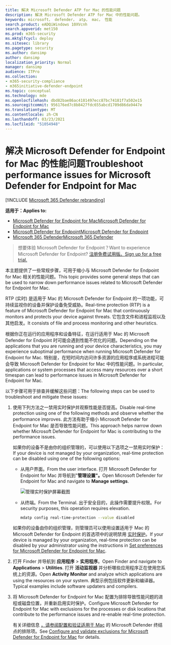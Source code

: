 ```yaml
---
title: 解决 Microsoft Defender ATP for Mac 的性能问题
description: 解决 Microsoft Defender ATP for Mac 中的性能问题。
keywords: microsoft， defender， atp， mac， 性能
search.product: eADQiWindows 10XVcnh
search.appverid: met150
ms.prod: m365-security
ms.mktglfcycl: deploy
ms.sitesec: library
ms.pagetype: security
ms.author: dansimp
author: dansimp
localization_priority: Normal
manager: dansimp
audience: ITPro
ms.collection:
- m365-security-compliance
- m365initiative-defender-endpoint
ms.topic: conceptual
ms.technology: mde
ms.openlocfilehash: dbd82bae86ac4181497ecc87bc74181f7a502e15
ms.sourcegitcommit: 956176ed7c8b8427fdc655abcd1709d86da9447e
ms.translationtype: MT
ms.contentlocale: zh-CN
ms.lasthandoff: 03/23/2021
ms.locfileid: "51054948"
---
```

# <a name="troubleshoot-performance-issues-for-microsoft-defender-for-endpoint-for-mac"></a><span data-ttu-id="fb430-104">解决 Microsoft Defender for Endpoint for Mac 的性能问题</span><span class="sxs-lookup"><span data-stu-id="fb430-104">Troubleshoot performance issues for Microsoft Defender for Endpoint for Mac</span></span>

[!INCLUDE [Microsoft 365 Defender rebranding](../../includes/microsoft-defender.md)]


<span data-ttu-id="fb430-105">**适用于：**</span><span class="sxs-lookup"><span data-stu-id="fb430-105">**Applies to:**</span></span>

- [<span data-ttu-id="fb430-106">Microsoft Defender for Endpoint for Mac</span><span class="sxs-lookup"><span data-stu-id="fb430-106">Microsoft Defender for Endpoint for Mac</span></span>](microsoft-defender-endpoint-mac.md)
- [<span data-ttu-id="fb430-107">Microsoft Defender for Endpoint</span><span class="sxs-lookup"><span data-stu-id="fb430-107">Microsoft Defender for Endpoint</span></span>](https://go.microsoft.com/fwlink/p/?linkid=2146631)
- [<span data-ttu-id="fb430-108">Microsoft 365 Defender</span><span class="sxs-lookup"><span data-stu-id="fb430-108">Microsoft 365 Defender</span></span>](https://go.microsoft.com/fwlink/?linkid=2118804)

> <span data-ttu-id="fb430-109">想要体验 Microsoft Defender for Endpoint？</span><span class="sxs-lookup"><span data-stu-id="fb430-109">Want to experience Microsoft Defender for Endpoint?</span></span> [<span data-ttu-id="fb430-110">注册免费试用版。</span><span class="sxs-lookup"><span data-stu-id="fb430-110">Sign up for a free trial.</span></span>](https://www.microsoft.com/microsoft-365/windows/microsoft-defender-atp?ocid=docs-wdatp-exposedapis-abovefoldlink)

<span data-ttu-id="fb430-111">本主题提供了一些常规步骤，可用于缩小与 Microsoft Defender for Endpoint for Mac 相关的性能问题。</span><span class="sxs-lookup"><span data-stu-id="fb430-111">This topic provides some general steps that can be used to narrow down performance issues related to Microsoft Defender for Endpoint for Mac.</span></span>

<span data-ttu-id="fb430-112">RTP (实时) 是适用于 Mac 的 Microsoft Defender for Endpoint 的一项功能，可持续监视你的设备并保护设备免受威胁。</span><span class="sxs-lookup"><span data-stu-id="fb430-112">Real-time protection (RTP) is a feature of Microsoft Defender for Endpoint for Mac that continuously monitors and protects your device against threats.</span></span> <span data-ttu-id="fb430-113">它包含文件和进程监视以及其他启发。</span><span class="sxs-lookup"><span data-stu-id="fb430-113">It consists of file and process monitoring and other heuristics.</span></span>

<span data-ttu-id="fb430-114">根据你正在运行的应用程序和设备特征，在运行适用于 Mac 的 Microsoft Defender for Endpoint 时可能会遇到性能不优化的问题。</span><span class="sxs-lookup"><span data-stu-id="fb430-114">Depending on the applications that you are running and your device characteristics, you may experience suboptimal performance when running Microsoft Defender for Endpoint for Mac.</span></span> <span data-ttu-id="fb430-115">特别是，在短时间内访问许多资源的应用程序或系统进程可能会导致 Microsoft Defender for Endpoint for Mac 中的性能问题。</span><span class="sxs-lookup"><span data-stu-id="fb430-115">In particular, applications or system processes that access many resources over a short timespan can lead to performance issues in Microsoft Defender for Endpoint for Mac.</span></span>

<span data-ttu-id="fb430-116">以下步骤可用于排查并缓解这些问题：</span><span class="sxs-lookup"><span data-stu-id="fb430-116">The following steps can be used to troubleshoot and mitigate these issues:</span></span>

1. <span data-ttu-id="fb430-117">使用下列方法之一禁用实时保护并观察性能是否提高。</span><span class="sxs-lookup"><span data-stu-id="fb430-117">Disable real-time protection using one of the following methods and observe whether the performance improves.</span></span> <span data-ttu-id="fb430-118">此方法有助于缩小 Microsoft Defender for Endpoint for Mac 是否导致性能问题。</span><span class="sxs-lookup"><span data-stu-id="fb430-118">This approach helps narrow down whether Microsoft Defender for Endpoint for Mac is contributing to the performance issues.</span></span>

    <span data-ttu-id="fb430-119">如果你的设备不是由你的组织管理的，可以使用以下选项之一禁用实时保护：</span><span class="sxs-lookup"><span data-stu-id="fb430-119">If your device is not managed by your organization, real-time protection can be disabled using one of the following options:</span></span>

    - <span data-ttu-id="fb430-120">从用户界面。</span><span class="sxs-lookup"><span data-stu-id="fb430-120">From the user interface.</span></span> <span data-ttu-id="fb430-121">打开 Microsoft Defender for Endpoint for Mac 并导航到"**管理设置"。**</span><span class="sxs-lookup"><span data-stu-id="fb430-121">Open Microsoft Defender for Endpoint for Mac and navigate to **Manage settings**.</span></span>

      ![管理实时保护屏幕截图](/windows/security/threat-protection/microsoft-defender-antivirus/images/mdatp-36-rtp)

    - <span data-ttu-id="fb430-123">从终端。</span><span class="sxs-lookup"><span data-stu-id="fb430-123">From the Terminal.</span></span> <span data-ttu-id="fb430-124">出于安全目的，此操作需要提升权限。</span><span class="sxs-lookup"><span data-stu-id="fb430-124">For security purposes, this operation requires elevation.</span></span>

      ```bash
      mdatp config real-time-protection --value disabled
      ```

    <span data-ttu-id="fb430-125">如果你的设备由你的组织管理，则管理员可以使用设置适用于 Mac 的 Microsoft Defender for Endpoint 的首选项中的说明禁用 [实时保护](mac-preferences.md)。</span><span class="sxs-lookup"><span data-stu-id="fb430-125">If your device is managed by your organization, real-time protection can be disabled by your administrator using the instructions in [Set preferences for Microsoft Defender for Endpoint for Mac](mac-preferences.md).</span></span>

2. <span data-ttu-id="fb430-126">打开 Finder 并导航到 **应用程序**  >  **实用程序**。</span><span class="sxs-lookup"><span data-stu-id="fb430-126">Open Finder and navigate to **Applications** > **Utilities**.</span></span> <span data-ttu-id="fb430-127">打开 **活动监视器** 并分析哪些应用程序正在使用您系统上的资源。</span><span class="sxs-lookup"><span data-stu-id="fb430-127">Open **Activity Monitor** and analyze which applications are using the resources on your system.</span></span> <span data-ttu-id="fb430-128">典型示例包括软件更新和编译器。</span><span class="sxs-lookup"><span data-stu-id="fb430-128">Typical examples include software updaters and compilers.</span></span>

3. <span data-ttu-id="fb430-129">将 Microsoft Defender for Endpoint for Mac 配置为排除导致性能问题的进程或磁盘位置，并重新启用实时保护。</span><span class="sxs-lookup"><span data-stu-id="fb430-129">Configure Microsoft Defender for Endpoint for Mac with exclusions for the processes or disk locations that contribute to the performance issues and re-enable real-time protection.</span></span>

    <span data-ttu-id="fb430-130">有关详细信息 [，请参阅配置和验证适用于 Mac](mac-exclusions.md) 的 Microsoft Defender 终结点的排除项。</span><span class="sxs-lookup"><span data-stu-id="fb430-130">See [Configure and validate exclusions for Microsoft Defender for Endpoint for Mac](mac-exclusions.md) for details.</span></span>
